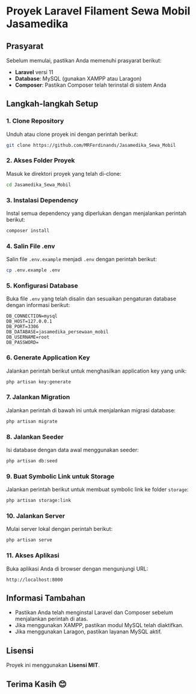 # Proyek Laravel Filament Sewa Mobil Jasamedika

## Prasyarat

Sebelum memulai, pastikan Anda memenuhi prasyarat berikut:

- **Laravel** versi 11
- **Database**: MySQL (gunakan XAMPP atau Laragon)
- **Composer**: Pastikan Composer telah terinstal di sistem Anda

## Langkah-langkah Setup

### 1. Clone Repository

Unduh atau clone proyek ini dengan perintah berikut:

```bash
git clone https://github.com/MRFerdinands/Jasamedika_Sewa_Mobil
```

### 2. Akses Folder Proyek

Masuk ke direktori proyek yang telah di-clone:

```bash
cd Jasamedika_Sewa_Mobil
```

### 3. Instalasi Dependency

Instal semua dependency yang diperlukan dengan menjalankan perintah berikut:

```bash
composer install
```

### 4. Salin File .env

Salin file `.env.example` menjadi `.env` dengan perintah berikut:

```bash
cp .env.example .env
```

### 5. Konfigurasi Database

Buka file `.env` yang telah disalin dan sesuaikan pengaturan database dengan informasi berikut:

```
DB_CONNECTION=mysql
DB_HOST=127.0.0.1
DB_PORT=3306
DB_DATABASE=jasamedika_persewaan_mobil
DB_USERNAME=root
DB_PASSWORD=
```

### 6. Generate Application Key

Jalankan perintah berikut untuk menghasilkan application key yang unik:

```bash
php artisan key:generate
```

### 7. Jalankan Migration

Jalankan perintah di bawah ini untuk menjalankan migrasi database:

```bash
php artisan migrate
```

### 8. Jalankan Seeder

Isi database dengan data awal menggunakan seeder:

```bash
php artisan db:seed
```

### 9. Buat Symbolic Link untuk Storage

Jalankan perintah berikut untuk membuat symbolic link ke folder `storage`:

```bash
php artisan storage:link
```

### 10. Jalankan Server

Mulai server lokal dengan perintah berikut:

```bash
php artisan serve
```

### 11. Akses Aplikasi

Buka aplikasi Anda di browser dengan mengunjungi URL:

```
http://localhost:8000
```

## Informasi Tambahan

- Pastikan Anda telah menginstal Laravel dan Composer sebelum menjalankan perintah di atas.
- Jika menggunakan XAMPP, pastikan modul MySQL telah diaktifkan.
- Jika menggunakan Laragon, pastikan layanan MySQL aktif.

## Lisensi

Proyek ini menggunakan **Lisensi MIT**.

## Terima Kasih 😊
